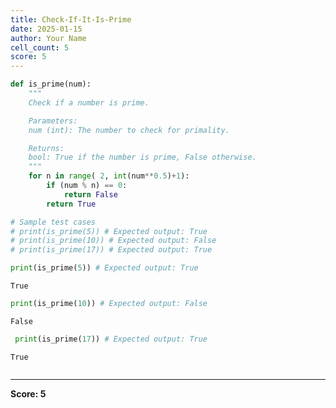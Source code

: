```yaml
---
title: Check-If-It-Is-Prime
date: 2025-01-15
author: Your Name
cell_count: 5
score: 5
---
```


```python
def is_prime(num):
    """
    Check if a number is prime.

    Parameters:
    num (int): The number to check for primality.

    Returns:
    bool: True if the number is prime, False otherwise.
    """
    for n in range( 2, int(num**0.5)+1):   
        if (num % n) == 0:
            return False
        return True

# Sample test cases
# print(is_prime(5)) # Expected output: True
# print(is_prime(10)) # Expected output: False
# print(is_prime(17)) # Expected output: True
```


```python
print(is_prime(5)) # Expected output: True
```

    True



```python
print(is_prime(10)) # Expected output: False
```

    False



```python
 print(is_prime(17)) # Expected output: True
```

    True



```python

```


---
**Score: 5**

